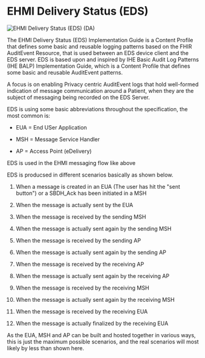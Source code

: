 # EHMI Delivery Status (EDS)

![EHMI Delivery Status (EDS) (DA)](./eds1.svg "EHMI Delivery Status (EDS) (DA)")

<p/>

The EHMI Delivery Status (EDS) Implementation Guide is a Content Profile that defines some basic and reusable logging patterns based on the FHIR AuditEvent Resource, that is used between an EDS device client and the EDS server. 
EDS is based upon and inspired by IHE Basic Audit Log Patterns (IHE BALP) Implementation Guide, which is a Content Profile that defines some basic and reusable AuditEvent patterns. 

A focus is on enabling Privacy centric AuditEvent logs that hold well-formed indication of message communication around a Patient, when they are the subject of messaging being recorded on the EDS Server. 

EDS is using some basic abbreviations throughout the specification, the most common is:

- EUA = End USer Application

- MSH = Message Service Handler

- AP = Access Point (eDelivery)

EDS is used in the EHMI messaging flow like above

EDS is producsed in different scenarios basically as shown below.

1. When a message is created in an EUA (The user has hit the "sent button") or a SBDH_Ack has been initiated in a MSH

2. When the message is actually sent by the EUA

3. When the message is received by the sending MSH

4. When the message is actually sent again by the sending MSH

5. When the message is received by the sending AP

6. When the message is actually sent again by the sending AP

7. When the message is received by the receiving AP

8. When the message is actually sent again by the receiving AP

9. When the message is received by the receiving MSH

10. When the message is actually sent again by the receiving MSH

11. When the message is received by the receiving EUA

12. When the message is actually finalized by the receiving EUA

As the EUA, MSH and AP can be built and hosted together in various ways, this is just the maximum possible scenarios, and the real scenarios will most likely by less than shown here.

